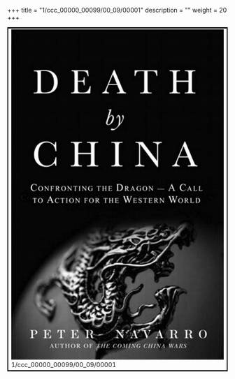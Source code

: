 +++
title = "1/ccc_00000_00099/00_09/00001"
description = ""
weight = 20
+++

<table style="border:2px solid black;max-width:800px;max-height:800px;" 
><tr><td>
<img class="center-fit-jpg"
src="/jpg_/out_jpg_dbc_001.jpg">
1/ccc_00000_00099/00_09/00001
</img></td></tr></table>
